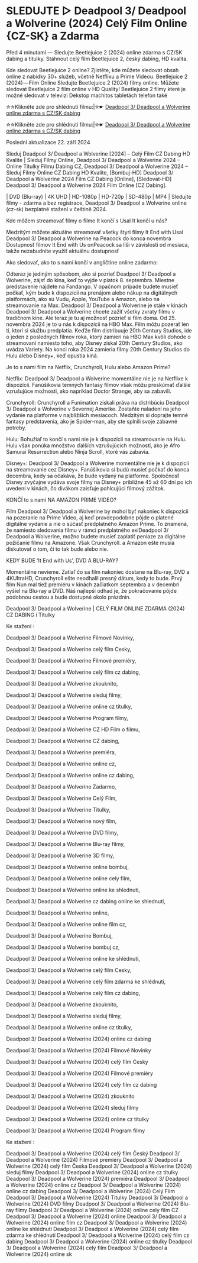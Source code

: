 # SLEDUJTE ▷ Deadpool 3/ Deadpool a Wolverine (2024) Celý Film Online {CZ-SK} a Zdarma

Před 4 minutami — Sledujte Beetlejuice 2 (2024) online zdarma s CZ/SK dabing a titulky. Stáhnout celý film Beetlejuice 2, český dabing, HD kvalita.

Kde sledovat Beetlejuice 2 online? Zjistěte, kde můžete sledovat obsah online z nabídky 30+ služeb, včetně Netflixu a Prime Videou. Beetlejuice 2 (2024) — Film Online Sledujte Beetlejuice 2 (2024) filmy online. Můžete sledovat Beetlejuice 2 film online v HD Quality! Beetlejuice 2 filmy které je možné sledovat v televizi Dekstop machitos tabletách telefon také


✮✮Klikněte zde pro shlédnutí filmu:|✮☛ [Deadpool 3/ Deadpool a Wolverine online zdarma s CZ/SK dabing](https://crotx.online/sk/movie/533535/deadpool-3-cz.github)

✮✮Klikněte zde pro shlédnutí filmu:|✮☛ [Deadpool 3/ Deadpool a Wolverine online zdarma s CZ/SK dabing](https://crotx.online/sk/movie/533535/deadpool-3-cz.github)

Poslední aktualizace 22. září 2024


Sleduj Deadpool 3/ Deadpool a Wolverine [2024] – Celý Film CZ Dabing HD Kvalite | Sleduj Filmy Online, Deadpool 3/ Deadpool a Wolverine 2024 – Online Titulky Filmu Dabing CZ, Deadpool 3/ Deadpool a Wolverine 2024 – Sleduj Filmy Online CZ Dabing HD Kvalite, [Bombuj-HD] Deadpool 3/ Deadpool a Wolverine 2024 Film CZ Dabing [Online], [Sledovat-HD] Deadpool 3/ Deadpool a Wolverine 2024 Film Online [CZ Dabing].

| DVD (Blu-ray) | 4K UHD | HD-1080p | HD-720p | SD-480p | MP4 | Sledujte filmy - zdarma a bez registrace, Deadpool 3/ Deadpool a Wolverine online (cz-sk) bezplatné stažení v češtině 2024.

Kde môžem streamovať filmy o filme It končí s Usal It končí u nás?

Medzitým môžete aktuálne streamovať všetky štyri filmy It End with Usal Deadpool 3/ Deadpool a Wolverine na Peacock do konca novembra Dostupnosť filmov It End with Us onPeacock sa líši v závislosti od mesiaca, takže nezabudnite využiť aktuálnu dostupnosť

Ako sledovať, ako to s nami končí v angličtine online zadarmo:

Odteraz je jediným spôsobom, ako si pozrieť Deadpool 3/ Deadpool a Wolverine, zájsť do kina, keď to vyjde v piatok 8. septembra. Miestne predstavenie nájdete na Fandango. V opačnom prípade budete musieť počkať, kým bude k dispozícii na prenájom alebo nákup na digitálnych platformách, ako sú Vudu, Apple, YouTube a Amazon, alebo na streamovanie na Max. Deadpool 3/ Deadpool a Wolverine je stále v kinách Deadpool 3/ Deadpool a Wolverine chcete zažiť všetky zvraty filmu v tradičnom kine. Ale teraz je tu aj možnosť pozrieť si film doma. Od 25. novembra 2024 je to u nás k dispozícii na HBO Max. Film môžu pozerať len tí, ktorí si službu predplatia. Keďže film distribuuje 20th Century Studios, ide o jeden z posledných filmov roka, ktorý zamieri na HBO Max kvôli dohode o streamovaní namiesto toho, aby Disney získal 20th Century Studios, ako uvádza Variety. Na konci roka 2024 zamieria filmy 20th Century Studios do Hulu alebo Disney+, keď opustia kiná.

Je to s nami film na Netflix, Crunchyroll, Hulu alebo Amazon Prime?

Netflix: Deadpool 3/ Deadpool a Wolverine momentálne nie je na Netflixe k dispozícii. Fanúšikovia temných fantasy filmov však môžu preskúmať ďalšie vzrušujúce možnosti, ako napríklad Doctor Strange, aby sa zabavili.

Crunchyroll: Crunchyroll a Funimation získali práva na distribúciu Deadpool 3/ Deadpool a Wolverine v Severnej Amerike. Zostaňte naladení na jeho vydanie na platforme v najbližších mesiacoch. Medzitým si doprajte temné fantasy predstavenia, ako je Spider-man, aby ste splnili svoje zábavné potreby.

Hulu: Bohužiaľ to končí s nami nie je k dispozícii na streamovanie na Hulu. Hulu však ponúka množstvo ďalších vzrušujúcich možností, ako je Afro Samurai Resurrection alebo Ninja Scroll, ktoré vás zabavia.

Disney+: Deadpool 3/ Deadpool a Wolverine momentálne nie je k dispozícii na streamovanie cez Disney+. Fanúšikovia si budú musieť počkať do konca decembra, kedy sa očakáva, že bude vydaný na platforme. Spoločnosť Disney zvyčajne vydáva svoje filmy na Disney+ približne 45 až 60 dní po ich uvedení v kinách, čo divákom zaisťuje pohlcujúci filmový zážitok.

KONČÍ to s nami NA AMAZON PRIME VIDEO?

Film Deadpool 3/ Deadpool a Wolverine by mohol byť nakoniec k dispozícii na pozeranie na Prime Video, aj keď pravdepodobne pôjde o platené digitálne vydanie a nie o súčasť predplatného Amazon Prime. To znamená, že namiesto sledovania filmu v rámci predplatného exiDeadpool 3/ Deadpool a Wolverine, možno budete musieť zaplatiť peniaze za digitálne požičanie filmu na Amazone. Však Crunchyroll. a Amazon ešte musia diskutovať o tom, či to tak bude alebo nie.

KEDY BUDE ‘It End with Us’, DVD A BLU-RAY?

Momentálne nevieme. Zatiaľ čo sa film nakoniec dostane na Blu-ray, DVD a 4KUltraHD, Crunchyroll ešte neodhalil presný dátum, kedy to bude. Prvý film Nun mal tiež premiéru v kinách začiatkom septembra a v decembri vyšiel na Blu-ray a DVD. Náš najlepší odhad je, že pokračovanie pôjde podobnou cestou a bude dostupné okolo prázdnin.

Deadpool 3/ Deadpool a Wolverine | CELÝ FILM ONLINE ZDARMA (2024) CZ DABING i Titulky

Ke stažení :

Deadpool 3/ Deadpool a Wolverine Filmové Novinky,

Deadpool 3/ Deadpool a Wolverine celý film Cesky,

Deadpool 3/ Deadpool a Wolverine Filmové premiéry,

Deadpool 3/ Deadpool a Wolverine celý film cz dabing,

Deadpool 3/ Deadpool a Wolverine zkouknito,

Deadpool 3/ Deadpool a Wolverine sleduj filmy,

Deadpool 3/ Deadpool a Wolverine online cz titulky,

Deadpool 3/ Deadpool a Wolverine Program filmy,

Deadpool 3/ Deadpool a Wolverine CZ HD Film o filmu,

Deadpool 3/ Deadpool a Wolverine CZ dabing,

Deadpool 3/ Deadpool a Wolverine premiéra,

Deadpool 3/ Deadpool a Wolverine online cz,

Deadpool 3/ Deadpool a Wolverine online cz dabing,

Deadpool 3/ Deadpool a Wolverine Zadarmo,

Deadpool 3/ Deadpool a Wolverine Celý Film,

Deadpool 3/ Deadpool a Wolverine Titulky,

Deadpool 3/ Deadpool a Wolverine nový film,

Deadpool 3/ Deadpool a Wolverine DVD filmy,

Deadpool 3/ Deadpool a Wolverine Blu-ray filmy,

Deadpool 3/ Deadpool a Wolverine 3D filmy,

Deadpool 3/ Deadpool a Wolverine online bombuj,

Deadpool 3/ Deadpool a Wolverine online cely film,

Deadpool 3/ Deadpool a Wolverine online ke shlednuti,

Deadpool 3/ Deadpool a Wolverine cz dabing online ke shlednuti,

Deadpool 3/ Deadpool a Wolverine online,

Deadpool 3/ Deadpool a Wolverine online film cz,

Deadpool 3/ Deadpool a Wolverine Bombuj,

Deadpool 3/ Deadpool a Wolverine bombuj cz,

Deadpool 3/ Deadpool a Wolverine online ke shlédnutí,

Deadpool 3/ Deadpool a Wolverine celý film Cesky,

Deadpool 3/ Deadpool a Wolverine celý film zdarma ke shlédnutí,

Deadpool 3/ Deadpool a Wolverine celý film cz dabing,

Deadpool 3/ Deadpool a Wolverine zkouknito,

Deadpool 3/ Deadpool a Wolverine sleduj filmy,

Deadpool 3/ Deadpool a Wolverine online cz titulky,

Deadpool 3/ Deadpool a Wolverine (2024) online cz dabing

Deadpool 3/ Deadpool a Wolverine (2024) Filmové Novinky

Deadpool 3/ Deadpool a Wolverine (2024) celý film Cesky

Deadpool 3/ Deadpool a Wolverine (2024) Filmové premiéry

Deadpool 3/ Deadpool a Wolverine (2024) celý film cz dabing

Deadpool 3/ Deadpool a Wolverine (2024) zkouknito

Deadpool 3/ Deadpool a Wolverine (2024) sleduj filmy

Deadpool 3/ Deadpool a Wolverine (2024) online cz titulky

Deadpool 3/ Deadpool a Wolverine (2024) Program filmy

Ke stažení :

Deadpool 3/ Deadpool a Wolverine (2024) celý film Český Deadpool 3/ Deadpool a Wolverine (2024) Filmové premiéry Deadpool 3/ Deadpool a Wolverine (2024) celý film Česka Deadpool 3/ Deadpool a Wolverine (2024) sleduj filmy Deadpool 3/ Deadpool a Wolverine (2024) online cz titulky Deadpool 3/ Deadpool a Wolverine (2024) premiéra Deadpool 3/ Deadpool a Wolverine (2024) online cz Deadpool 3/ Deadpool a Wolverine (2024) online cz dabing Deadpool 3/ Deadpool a Wolverine (2024) Celý Film Deadpool 3/ Deadpool a Wolverine (2024) Titulky Deadpool 3/ Deadpool a Wolverine (2024) DVD filmy Deadpool 3/ Deadpool a Wolverine (2024) Blu-ray filmy Deadpool 3/ Deadpool a Wolverine (2024) online cely film CZ Deadpool 3/ Deadpool a Wolverine (2024) online Deadpool 3/ Deadpool a Wolverine (2024) online film cz Deadpool 3/ Deadpool a Wolverine (2024) online ke shlédnutí Deadpool 3/ Deadpool a Wolverine (2024) celý film zdarma ke shlédnutí Deadpool 3/ Deadpool a Wolverine (2024) celý film cz dabing Deadpool 3/ Deadpool a Wolverine (2024) online cz titulky Deadpool 3/ Deadpool a Wolverine (2024) celý film Deadpool 3/ Deadpool a Wolverine (2024) online sk
